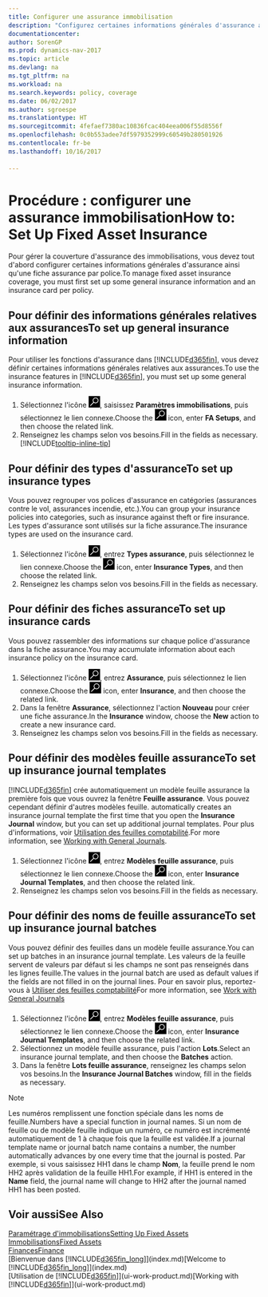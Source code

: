 ```yaml
---
title: Configurer une assurance immobilisation
description: "Configurez certaines informations générales d'assurance ainsi qu'une fiche assurance par police pour gérer la couverture d'assurance des immobilisations."
documentationcenter: 
author: SorenGP
ms.prod: dynamics-nav-2017
ms.topic: article
ms.devlang: na
ms.tgt_pltfrm: na
ms.workload: na
ms.search.keywords: policy, coverage
ms.date: 06/02/2017
ms.author: sgroespe
ms.translationtype: HT
ms.sourcegitcommit: 4fefaef7380ac10836fcac404eea006f55d8556f
ms.openlocfilehash: 0c0b553adee7df5979352999c60549b280501926
ms.contentlocale: fr-be
ms.lasthandoff: 10/16/2017

---
```

# <a name="how-to-set-up-fixed-asset-insurance"></a><span data-ttu-id="a6823-103">Procédure : configurer une assurance immobilisation</span><span class="sxs-lookup"><span data-stu-id="a6823-103">How to: Set Up Fixed Asset Insurance</span></span>
<span data-ttu-id="a6823-104">Pour gérer la couverture d'assurance des immobilisations, vous devez tout d'abord configurer certaines informations générales d'assurance ainsi qu'une fiche assurance par police.</span><span class="sxs-lookup"><span data-stu-id="a6823-104">To manage fixed asset insurance coverage, you must first set up some general insurance information and an insurance card per policy.</span></span>

## <a name="to-set-up-general-insurance-information"></a><span data-ttu-id="a6823-105">Pour définir des informations générales relatives aux assurances</span><span class="sxs-lookup"><span data-stu-id="a6823-105">To set up general insurance information</span></span>
<span data-ttu-id="a6823-106">Pour utiliser les fonctions d'assurance dans [!INCLUDE[d365fin](includes/d365fin_md.md)], vous devez définir certaines informations générales relatives aux assurances.</span><span class="sxs-lookup"><span data-stu-id="a6823-106">To use the insurance features in [!INCLUDE[d365fin](includes/d365fin_md.md)], you must set up some general insurance information.</span></span>  

1. <span data-ttu-id="a6823-107">Sélectionnez l'icône ![Page ou état pour la recherche](media/ui-search/search_small.png "icône Page ou état pour la recherche"), saisissez **Paramètres immobilisations**, puis sélectionnez le lien connexe.</span><span class="sxs-lookup"><span data-stu-id="a6823-107">Choose the ![Search for Page or Report](media/ui-search/search_small.png "Search for Page or Report icon") icon, enter **FA Setups**, and then choose the related link.</span></span>  
2. <span data-ttu-id="a6823-108">Renseignez les champs selon vos besoins.</span><span class="sxs-lookup"><span data-stu-id="a6823-108">Fill in the fields as necessary.</span></span> [!INCLUDE[tooltip-inline-tip](includes/tooltip-inline-tip_md.md)]  

## <a name="to-set-up-insurance-types"></a><span data-ttu-id="a6823-109">Pour définir des types d'assurance</span><span class="sxs-lookup"><span data-stu-id="a6823-109">To set up insurance types</span></span>
<span data-ttu-id="a6823-110">Vous pouvez regrouper vos polices d'assurance en catégories (assurances contre le vol, assurances incendie, etc.).</span><span class="sxs-lookup"><span data-stu-id="a6823-110">You can group your insurance policies into categories, such as insurance against theft or fire insurance.</span></span> <span data-ttu-id="a6823-111">Les types d'assurance sont utilisés sur la fiche assurance.</span><span class="sxs-lookup"><span data-stu-id="a6823-111">The insurance types are used on the insurance card.</span></span>

1. <span data-ttu-id="a6823-112">Sélectionnez l'icône ![Page ou état pour la recherche](media/ui-search/search_small.png "Page ou état pour la recherche"), entrez **Types assurance**, puis sélectionnez le lien connexe.</span><span class="sxs-lookup"><span data-stu-id="a6823-112">Choose the ![Search for Page or Report](media/ui-search/search_small.png "Search for Page or Report icon") icon, enter **Insurance Types**, and then choose the related link.</span></span>  
2. <span data-ttu-id="a6823-113">Renseignez les champs selon vos besoins.</span><span class="sxs-lookup"><span data-stu-id="a6823-113">Fill in the fields as necessary.</span></span>

## <a name="to-set-up-insurance-cards"></a><span data-ttu-id="a6823-114">Pour définir des fiches assurance</span><span class="sxs-lookup"><span data-stu-id="a6823-114">To set up insurance cards</span></span>
<span data-ttu-id="a6823-115">Vous pouvez rassembler des informations sur chaque police d'assurance dans la fiche assurance.</span><span class="sxs-lookup"><span data-stu-id="a6823-115">You may accumulate information about each insurance policy on the insurance card.</span></span>  

1. <span data-ttu-id="a6823-116">Sélectionnez l'icône ![Page ou état pour la recherche](media/ui-search/search_small.png "Page ou état pour la recherche"), entrez **Assurance**, puis sélectionnez le lien connexe.</span><span class="sxs-lookup"><span data-stu-id="a6823-116">Choose the ![Search for Page or Report](media/ui-search/search_small.png "Search for Page or Report icon") icon, enter **Insurance**, and then choose the related link.</span></span>  
2. <span data-ttu-id="a6823-117">Dans la fenêtre **Assurance**, sélectionnez l'action **Nouveau** pour créer une fiche assurance.</span><span class="sxs-lookup"><span data-stu-id="a6823-117">In the **Insurance** window, choose the **New** action to create a  new insurance card.</span></span>  
3. <span data-ttu-id="a6823-118">Renseignez les champs selon vos besoins.</span><span class="sxs-lookup"><span data-stu-id="a6823-118">Fill in the fields as necessary.</span></span>

## <a name="to-set-up-insurance-journal-templates"></a><span data-ttu-id="a6823-119">Pour définir des modèles feuille assurance</span><span class="sxs-lookup"><span data-stu-id="a6823-119">To set up insurance journal templates</span></span>
[!INCLUDE[d365fin](includes/d365fin_md.md)]<span data-ttu-id="a6823-120"> crée automatiquement un modèle feuille assurance la première fois que vous ouvrez la fenêtre **Feuille assurance**. Vous pouvez cependant définir d'autres modèles feuille.</span><span class="sxs-lookup"><span data-stu-id="a6823-120"> automatically creates an insurance journal template the first time that you open the **Insurance Journal** window, but you can set up additional journal templates.</span></span> <span data-ttu-id="a6823-121">Pour plus d'informations, voir [Utilisation des feuilles comptabilité](ui-work-general-journals.md).</span><span class="sxs-lookup"><span data-stu-id="a6823-121">For more information, see [Working with General Journals](ui-work-general-journals.md).</span></span>  

1. <span data-ttu-id="a6823-122">Sélectionnez l'icône ![Page ou état pour la recherche](media/ui-search/search_small.png "Page ou état pour la recherche"), entrez **Modèles feuille assurance**, puis sélectionnez le lien connexe.</span><span class="sxs-lookup"><span data-stu-id="a6823-122">Choose the ![Search for Page or Report](media/ui-search/search_small.png "Search for Page or Report icon") icon, enter **Insurance Journal Templates**, and then choose the related link.</span></span>  
2. <span data-ttu-id="a6823-123">Renseignez les champs selon vos besoins.</span><span class="sxs-lookup"><span data-stu-id="a6823-123">Fill in the fields as necessary.</span></span>

## <a name="to-set-up-insurance-journal-batches"></a><span data-ttu-id="a6823-124">Pour définir des noms de feuille assurance</span><span class="sxs-lookup"><span data-stu-id="a6823-124">To set up insurance journal batches</span></span>
<span data-ttu-id="a6823-125">Vous pouvez définir des feuilles dans un modèle feuille assurance.</span><span class="sxs-lookup"><span data-stu-id="a6823-125">You can set up batches in an insurance journal template.</span></span> <span data-ttu-id="a6823-126">Les valeurs de la feuille servent de valeurs par défaut si les champs ne sont pas renseignés dans les lignes feuille.</span><span class="sxs-lookup"><span data-stu-id="a6823-126">The values in the journal batch are used as default values if the fields are not filled in on the journal lines.</span></span> <span data-ttu-id="a6823-127">Pour en savoir plus, reportez-vous à [Utiliser des feuilles comptabilité](ui-work-general-journals.md)</span><span class="sxs-lookup"><span data-stu-id="a6823-127">For more information, see [Work with General Journals](ui-work-general-journals.md)</span></span>  

1. <span data-ttu-id="a6823-128">Sélectionnez l'icône ![Page ou état pour la recherche](media/ui-search/search_small.png "Page ou état pour la recherche"), entrez **Modèles feuille assurance**, puis sélectionnez le lien connexe.</span><span class="sxs-lookup"><span data-stu-id="a6823-128">Choose the ![Search for Page or Report](media/ui-search/search_small.png "Search for Page or Report icon") icon, enter **Insurance Journal Templates**, and then choose the related link.</span></span>  
2. <span data-ttu-id="a6823-129">Sélectionnez un modèle feuille assurance, puis l'action **Lots**.</span><span class="sxs-lookup"><span data-stu-id="a6823-129">Select an insurance journal template, and then choose the **Batches** action.</span></span>
3. <span data-ttu-id="a6823-130">Dans la fenêtre **Lots feuille assurance**, renseignez les champs selon vos besoins.</span><span class="sxs-lookup"><span data-stu-id="a6823-130">In the **Insurance Journal Batches** window, fill in the fields as necessary.</span></span>

> [!NOTE]  
>   <span data-ttu-id="a6823-131">Les numéros remplissent une fonction spéciale dans les noms de feuille.</span><span class="sxs-lookup"><span data-stu-id="a6823-131">Numbers have a special function in journal names.</span></span> <span data-ttu-id="a6823-132">Si un nom de feuille ou de modèle feuille indique un numéro, ce numéro est incrémenté automatiquement de 1 à chaque fois que la feuille est validée.</span><span class="sxs-lookup"><span data-stu-id="a6823-132">If a journal template name or journal batch name contains a number, the number automatically advances by one every time that the journal is posted.</span></span> <span data-ttu-id="a6823-133">Par exemple, si vous saisissez HH1 dans le champ **Nom**, la feuille prend le nom HH2 après validation de la feuille HH1.</span><span class="sxs-lookup"><span data-stu-id="a6823-133">For example, if HH1 is entered in the **Name** field, the journal name will change to HH2 after the journal named HH1 has been posted.</span></span>

## <a name="see-also"></a><span data-ttu-id="a6823-134">Voir aussi</span><span class="sxs-lookup"><span data-stu-id="a6823-134">See Also</span></span>
[<span data-ttu-id="a6823-135">Paramétrage d'immobilisations</span><span class="sxs-lookup"><span data-stu-id="a6823-135">Setting Up Fixed Assets</span></span>](fa-setup.md)  
[<span data-ttu-id="a6823-136">Immobilisations</span><span class="sxs-lookup"><span data-stu-id="a6823-136">Fixed Assets</span></span>](fa-manage.md)  
[<span data-ttu-id="a6823-137">Finances</span><span class="sxs-lookup"><span data-stu-id="a6823-137">Finance</span></span>](finance.md)  
<span data-ttu-id="a6823-138">[Bienvenue dans [!INCLUDE[d365fin_long](includes/d365fin_long_md.md)]](index.md)</span><span class="sxs-lookup"><span data-stu-id="a6823-138">[Welcome to [!INCLUDE[d365fin_long](includes/d365fin_long_md.md)]](index.md)</span></span>  
<span data-ttu-id="a6823-139">[Utilisation de [!INCLUDE[d365fin](includes/d365fin_md.md)]](ui-work-product.md)</span><span class="sxs-lookup"><span data-stu-id="a6823-139">[Working with [!INCLUDE[d365fin](includes/d365fin_md.md)]](ui-work-product.md)</span></span>

